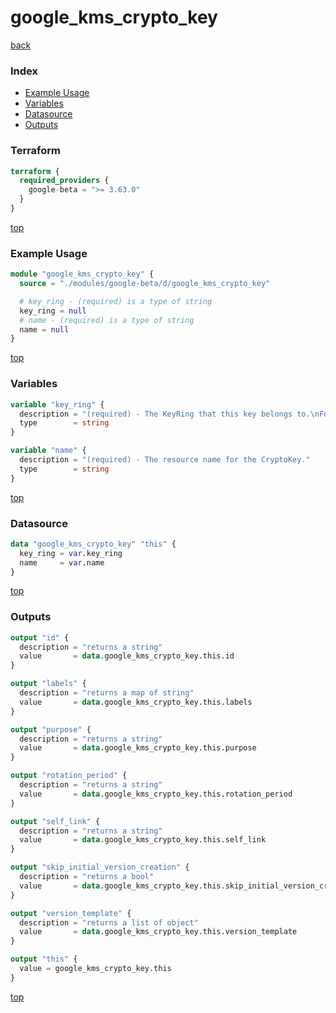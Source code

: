 # google_kms_crypto_key

[back](../google-beta.md)

### Index

- [Example Usage](#example-usage)
- [Variables](#variables)
- [Datasource](#datasource)
- [Outputs](#outputs)

### Terraform

```terraform
terraform {
  required_providers {
    google-beta = ">= 3.63.0"
  }
}
```

[top](#index)

### Example Usage

```terraform
module "google_kms_crypto_key" {
  source = "./modules/google-beta/d/google_kms_crypto_key"

  # key_ring - (required) is a type of string
  key_ring = null
  # name - (required) is a type of string
  name = null
}
```

[top](#index)

### Variables

```terraform
variable "key_ring" {
  description = "(required) - The KeyRing that this key belongs to.\nFormat: ''projects/{{project}}/locations/{{location}}/keyRings/{{keyRing}}''."
  type        = string
}

variable "name" {
  description = "(required) - The resource name for the CryptoKey."
  type        = string
}
```

[top](#index)

### Datasource

```terraform
data "google_kms_crypto_key" "this" {
  key_ring = var.key_ring
  name     = var.name
}
```

[top](#index)

### Outputs

```terraform
output "id" {
  description = "returns a string"
  value       = data.google_kms_crypto_key.this.id
}

output "labels" {
  description = "returns a map of string"
  value       = data.google_kms_crypto_key.this.labels
}

output "purpose" {
  description = "returns a string"
  value       = data.google_kms_crypto_key.this.purpose
}

output "rotation_period" {
  description = "returns a string"
  value       = data.google_kms_crypto_key.this.rotation_period
}

output "self_link" {
  description = "returns a string"
  value       = data.google_kms_crypto_key.this.self_link
}

output "skip_initial_version_creation" {
  description = "returns a bool"
  value       = data.google_kms_crypto_key.this.skip_initial_version_creation
}

output "version_template" {
  description = "returns a list of object"
  value       = data.google_kms_crypto_key.this.version_template
}

output "this" {
  value = google_kms_crypto_key.this
}
```

[top](#index)